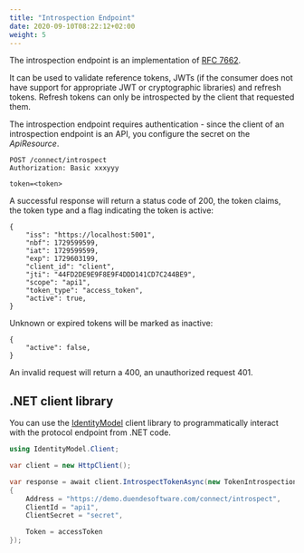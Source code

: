 ```yaml
---
title: "Introspection Endpoint"
date: 2020-09-10T08:22:12+02:00
weight: 5
---
```


The introspection endpoint is an implementation of [RFC 7662](https://tools.ietf.org/html/rfc7662).

It can be used to validate reference tokens, JWTs (if the consumer does not have support for appropriate JWT or cryptographic libraries) and refresh tokens. Refresh tokens can only be introspected by the client that requested them.

The introspection endpoint requires authentication - since the client of an introspection endpoint is an API, you configure the secret on the *ApiResource*.

```
POST /connect/introspect
Authorization: Basic xxxyyy

token=<token>
```

A successful response will return a status code of 200, the token claims, the token type and a flag indicating the token is active:

```
{
    "iss": "https://localhost:5001",
    "nbf": 1729599599,
    "iat": 1729599599,
    "exp": 1729603199,
    "client_id": "client",
    "jti": "44FD2DE9E9F8E9F4DDD141CD7C244BE9",
    "scope": "api1",
    "token_type": "access_token",
    "active": true,
}
```

Unknown or expired tokens will be marked as inactive:

```
{
    "active": false,
}
```

An invalid request will return a 400, an unauthorized request 401.

## .NET client library
You can use the [IdentityModel](https://identitymodel.readthedocs.io) client library to programmatically interact with the protocol endpoint from .NET code. 

```cs
using IdentityModel.Client;

var client = new HttpClient();

var response = await client.IntrospectTokenAsync(new TokenIntrospectionRequest
{
    Address = "https://demo.duendesoftware.com/connect/introspect",
    ClientId = "api1",
    ClientSecret = "secret",

    Token = accessToken
});
```